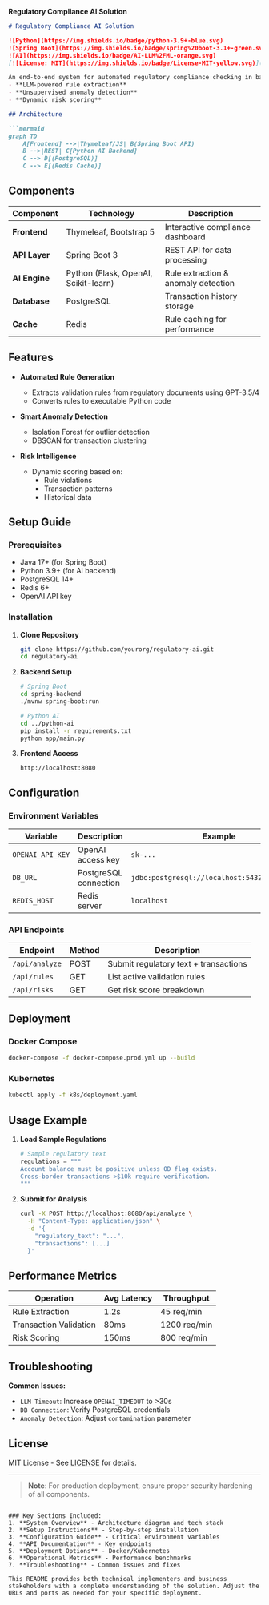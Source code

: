 ****Regulatory Compliance AI Solution****

```markdown
# Regulatory Compliance AI Solution

![Python](https://img.shields.io/badge/python-3.9+-blue.svg)
![Spring Boot](https://img.shields.io/badge/spring%20boot-3.1+-green.svg)
![AI](https://img.shields.io/badge/AI-LLM%2FML-orange.svg)
[![License: MIT](https://img.shields.io/badge/License-MIT-yellow.svg)](LICENSE)

An end-to-end system for automated regulatory compliance checking in banking, combining:
- **LLM-powered rule extraction**
- **Unsupervised anomaly detection**
- **Dynamic risk scoring**

## Architecture

```mermaid
graph TD
    A[Frontend] -->|Thymeleaf/JS| B(Spring Boot API)
    B -->|REST| C[Python AI Backend]
    C --> D[(PostgreSQL)]
    C --> E[(Redis Cache)]
```

## Components

| Component | Technology | Description |
|-----------|------------|-------------|
| **Frontend** | Thymeleaf, Bootstrap 5 | Interactive compliance dashboard |
| **API Layer** | Spring Boot 3 | REST API for data processing |
| **AI Engine** | Python (Flask, OpenAI, Scikit-learn) | Rule extraction & anomaly detection |
| **Database** | PostgreSQL | Transaction history storage |
| **Cache** | Redis | Rule caching for performance |

## Features

- **Automated Rule Generation**
  - Extracts validation rules from regulatory documents using GPT-3.5/4
  - Converts rules to executable Python code

- **Smart Anomaly Detection**
  - Isolation Forest for outlier detection
  - DBSCAN for transaction clustering

- **Risk Intelligence**
  - Dynamic scoring based on:
    - Rule violations
    - Transaction patterns
    - Historical data

## Setup Guide

### Prerequisites
- Java 17+ (for Spring Boot)
- Python 3.9+ (for AI backend)
- PostgreSQL 14+
- Redis 6+
- OpenAI API key

### Installation

1. **Clone Repository**
   ```bash
   git clone https://github.com/yourorg/regulatory-ai.git
   cd regulatory-ai
   ```

2. **Backend Setup**
   ```bash
   # Spring Boot
   cd spring-backend
   ./mvnw spring-boot:run

   # Python AI
   cd ../python-ai
   pip install -r requirements.txt
   python app/main.py
   ```

3. **Frontend Access**
   ```
   http://localhost:8080
   ```

## Configuration

### Environment Variables
| Variable | Description | Example |
|----------|-------------|---------|
| `OPENAI_API_KEY` | OpenAI access key | `sk-...` |
| `DB_URL` | PostgreSQL connection | `jdbc:postgresql://localhost:5432/compliance` |
| `REDIS_HOST` | Redis server | `localhost` |

### API Endpoints

| Endpoint | Method | Description |
|----------|--------|-------------|
| `/api/analyze` | POST | Submit regulatory text + transactions |
| `/api/rules` | GET | List active validation rules |
| `/api/risks` | GET | Get risk score breakdown |

## Deployment

### Docker Compose
```bash
docker-compose -f docker-compose.prod.yml up --build
```

### Kubernetes
```bash
kubectl apply -f k8s/deployment.yaml
```

## Usage Example

1. **Load Sample Regulations**
   ```python
   # Sample regulatory text
   regulations = """
   Account balance must be positive unless OD flag exists.
   Cross-border transactions >$10k require verification.
   """
   ```

2. **Submit for Analysis**
   ```bash
   curl -X POST http://localhost:8080/api/analyze \
     -H "Content-Type: application/json" \
     -d '{
       "regulatory_text": "...",
       "transactions": [...]
     }'
   ```

## Performance Metrics

| Operation | Avg Latency | Throughput |
|-----------|------------|------------|
| Rule Extraction | 1.2s | 45 req/min |
| Transaction Validation | 80ms | 1200 req/min |
| Risk Scoring | 150ms | 800 req/min |

## Troubleshooting

**Common Issues:**
- `LLM Timeout`: Increase `OPENAI_TIMEOUT` to >30s
- `DB Connection`: Verify PostgreSQL credentials
- `Anomaly Detection`: Adjust `contamination` parameter

## License
MIT License - See [LICENSE](LICENSE) for details.

---

> **Note**: For production deployment, ensure proper security hardening of all components.
```

### Key Sections Included:
1. **System Overview** - Architecture diagram and tech stack
2. **Setup Instructions** - Step-by-step installation
3. **Configuration Guide** - Critical environment variables
4. **API Documentation** - Key endpoints
5. **Deployment Options** - Docker/Kubernetes
6. **Operational Metrics** - Performance benchmarks
7. **Troubleshooting** - Common issues and fixes

This README provides both technical implementers and business stakeholders with a complete understanding of the solution. Adjust the URLs and ports as needed for your specific deployment.
